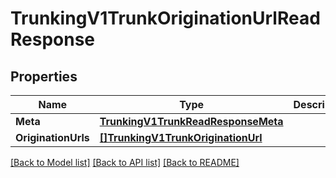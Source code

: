 # TrunkingV1TrunkOriginationUrlReadResponse

## Properties

Name | Type | Description | Notes
------------ | ------------- | ------------- | -------------
**Meta** | [**TrunkingV1TrunkReadResponseMeta**](trunking_v1_trunkReadResponse_meta.md) |  | [optional] 
**OriginationUrls** | [**[]TrunkingV1TrunkOriginationUrl**](trunking.v1.trunk.origination_url.md) |  | [optional] 

[[Back to Model list]](../README.md#documentation-for-models) [[Back to API list]](../README.md#documentation-for-api-endpoints) [[Back to README]](../README.md)


